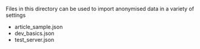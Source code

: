 Files in this directory can be used to import anonymised data in a variety of settings

<!-- ~~AnonExport:Feature~~ -->

* article_sample.json <!-- ~~->ArticleSample:Data~~ -->
* dev_basics.json <!-- ~~->DevBasics:Data~~ -->
* test_server.json <!-- ~~->TestServer:Data~~ -->